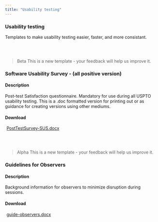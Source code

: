 ```yaml
---
title: "Usability testing"
---
```


<div class="pl-pattern">

<h3>Usability testing</h3>

Templates to make usability testing easier, faster, and more consistant.

<br><br>
</div>

<div class="pl-pattern">

> <span class="label label-info">Beta</span> This is a new template - your feedback will help us improve it.

### Software Usability Survey - \(all positive version\)

#### Description

Post-test Satisfaction questionnaire. Mandatory for use during all USPTO usability testing. This is a .doc formatted version for printing out or as guidance for creating versions using other mediums.

#### Download	

<a href="../downloads/PostTestSurvey-SUS.docx"><i class="icon icon-file-word-o" style="margin-right: 5px"></i>PostTestSurvey-SUS.docx</a>

<br><br>
</div>

<div class="pl-pattern">

> <span class="label label-info">Alpha</span> This is a new template - your feedback will help us improve it.

### Guidelines for Observers

#### Description

Background information for observers to minimize disruption during sessions.

#### Download	

<a href="../downloads/guide-observers.docx"><i class="icon icon-file-word-o" style="margin-right: 5px"></i>guide-observers.docx</a>

<br><br>
</div>